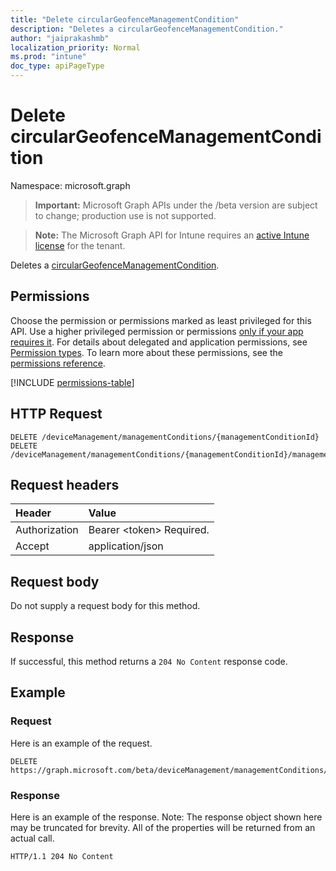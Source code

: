 ```yaml
---
title: "Delete circularGeofenceManagementCondition"
description: "Deletes a circularGeofenceManagementCondition."
author: "jaiprakashmb"
localization_priority: Normal
ms.prod: "intune"
doc_type: apiPageType
---
```


# Delete circularGeofenceManagementCondition

Namespace: microsoft.graph

> **Important:** Microsoft Graph APIs under the /beta version are subject to change; production use is not supported.

> **Note:** The Microsoft Graph API for Intune requires an [active Intune license](https://go.microsoft.com/fwlink/?linkid=839381) for the tenant.

Deletes a [circularGeofenceManagementCondition](../resources/intune-fencing-circulargeofencemanagementcondition.md).

## Permissions
Choose the permission or permissions marked as least privileged for this API. Use a higher privileged permission or permissions [only if your app requires it](/graph/permissions-overview#best-practices-for-using-microsoft-graph-permissions). For details about delegated and application permissions, see [Permission types](/graph/permissions-overview#permission-types). To learn more about these permissions, see the [permissions reference](/graph/permissions-reference).

<!-- { "blockType": "permissions", "name": "intune_fencing_circulargeofencemanagementcondition_delete" } -->
[!INCLUDE [permissions-table](../includes/permissions/intune-fencing-circulargeofencemanagementcondition-delete-permissions.md)]

## HTTP Request
<!-- {
  "blockType": "ignored"
}
-->
``` http
DELETE /deviceManagement/managementConditions/{managementConditionId}
DELETE /deviceManagement/managementConditions/{managementConditionId}/managementConditionStatements/{managementConditionStatementId}/managementConditions/{managementConditionId}
```

## Request headers
|Header|Value|
|:---|:---|
|Authorization|Bearer &lt;token&gt; Required.|
|Accept|application/json|

## Request body
Do not supply a request body for this method.

## Response
If successful, this method returns a `204 No Content` response code.

## Example

### Request
Here is an example of the request.
``` http
DELETE https://graph.microsoft.com/beta/deviceManagement/managementConditions/{managementConditionId}
```

### Response
Here is an example of the response. Note: The response object shown here may be truncated for brevity. All of the properties will be returned from an actual call.
``` http
HTTP/1.1 204 No Content
```
